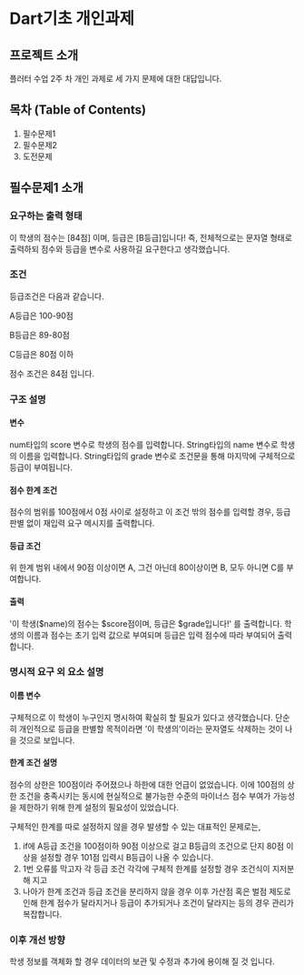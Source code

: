 # Dart기초 개인과제

## 프로젝트 소개
플러터 수업 2주 차 개인 과제로 세 가지 문제에 대한 대답입니다.

## 목차 (Table of Contents)
1. 필수문제1
2. 필수문제2
3. 도전문제

## 필수문제1 소개
### 요구하는 출력 형태
이 학생의 점수는 [84점] 이며, 등급은 [B등급]입니다!
즉, 전체적으로는 문자열 형태로 출력하되 점수와 등급을 변수로 사용하길 요구한다고 생각했습니다.

### 조건
등급조건은 다음과 같습니다.

A등급은 100-90점

B등급은 89-80점

C등급은 80점 이하

점수 조건은 84점 입니다.

### 구조 설명
#### 변수
num타입의 score 변수로 학생의 점수를 입력합니다.
String타입의 name 변수로 학생의 이름을 입력합니다.
String타입의 grade 변수로 조건문을 통해 마지막에 구체적으로 등급이 부여됩니다.

#### 점수 한계 조건
점수의 범위를 100점에서 0점 사이로 설정하고
이 조건 밖의 점수를 입력할 경우, 등급 판별 없이 재입력 요구 메시지를 출력합니다.

#### 등급 조건
위 한계 범위 내에서
90점 이상이면 A, 그건 아닌데 80이상이면 B, 모두 아니면 C를 부여합니다.

#### 출력
'이 학생($name)의 점수는 $score점이며, 등급은 $grade입니다!'
를 출력합니다.
학생의 이름과 점수는 초기 입력 값으로 부여되며 등급은 입력 점수에 따라 부여되어 출력합니다.

### 명시적 요구 외 요소 설명
#### 이름 변수
구체적으로 이 학생이 누구인지 명시하여 확실히 할 필요가 있다고 생각했습니다.
단순히 개인적으로 등급을 판별할 목적이라면 '이 학생의'이라는 문자열도 삭제하는 것이 나을 것으로 보입니다.

#### 한계 조건 설명
점수의 상한은 100점이라 주어졌으나 하한에 대한 언급이 없었습니다.
이에 100점의 상한 조건을 충족시키는 동시에
현실적으로 불가능한 수준의 마이너스 점수 부여가 가능성을 제한하기 위해 한계 설정의 필요성이 있었습니다.

구체적인 한계를 따로 설정하지 않을 경우 발생할 수 있는 대표적인 문제로는,
1. if에 A등급 조건을 100점이하 90점 이상으로 걸고 B등급의 조건으로 단지 80점 이상을 설정할 경우 101점 입력시 B등급이 나올 수 있습니다.
2. 1번 오류를 막고자 각 등급 조건 각각에 구체적 한계를 설정할 경우 조건식이 지저분해 지고
3. 나아가 한계 조건과 등급 조건을 분리하지 않을 경우 이후 가산점 혹은 벌점 제도로 인해 한계 점수가 달라지거나 등급이 추가되거나 조건이 달라지는 등의 경우 관리가 복잡합니다.

### 이후 개선 방향
학생 정보를 객체화 할 경우 데이터의 보관 및 수정과 추가에 용이해 질 것 입니다.
















